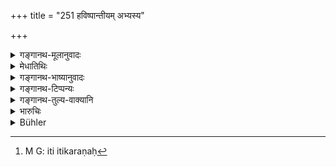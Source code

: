+++
title = "251 हविष्पान्तीयम् अभ्यस्य"

+++

<details><summary>गङ्गानथ-मूलानुवादः</summary>

The Violator of the Preceptor’s Bed becomes absolved by repeating the ‘Haviṣpāntīya Hymn,’ (Ṛgveda, 10.88.1), the verse beginning with ‘na tamam ha’ (Ṛgveda, 10.126) and that beginning with ‘iti’ (Ṛgveda, 10.119),—and by reciting the ‘Puruṣasūkta’ (Ṛgveda, 10.90.1)—(251)
</details>

<details><summary>मेधातिथिः</summary>

प्रतीकार्थो द्वितीय इतिकरणः[^३९५] पदार्थविपर्यासकृत् । ततो मन्त्रस्वरूपग्रहणम् इति वेत्य् अत्र लभ्यते । **पौरुषम्** "सहस्रशीर्षा पुरुषः" (र्व् १०.९०.१) इति षोडशर्चं सूक्तम् ॥ ११.२५१ ॥


[^३९५]:
     M G: iti itikaraṇaḥ
</details>

<details><summary>गङ्गानथ-भाष्यानुवादः</summary>

‘*Itīti*’—the first ‘*iti*’ is the opening word of the text referred to, and the second ‘*iti*’ is meant to show that the former is the opening word of a text;—and it serves to show that a different text is meant. Thus it is that we get at the indication of a particular sacred text.

‘*Pauruṣa-Sūkta*’—is the hymn consisting of sixteen verses, beginning with the word ‘*sahasraśīrṣā*.’—(251)
</details>

<details><summary>गङ्गानथ-टिप्पन्यः</summary>

This verse is quoted in *Mitākṣarā* (3.305), which says that this refers to cases of *unintentional* offences;—and in *Parāśaramādhava* (Prāyaścitta, p. 458).
</details>

<details><summary>गङ्गानथ-तुल्य-वाक्यानि</summary>

*Yājñavalkya* (3.304).—‘By reciting the *Sahasraśīrṣā* hymn, the
violator of the *Guru’s* bed becomes freed from sin; and afterwards a milch cow should be given away.’

*Vaśiṣṭha* (26.7).—‘The violator of the *Guru’s* bed is freed from sin
if he repeatedly recites the hymn beginning with “*Haviṣpāntam ajaram*,” that beginning with “*Na tam* *aṃhaḥ*,” and the *Puruṣa-hymn*.’

*Viṣṇu* (55.6).—‘The violator of the *Guru’s* bed becomes free from sin
by fasting for three days and reciting the *Puruṣa-hymn* and, at the same time, offering *Homa*.’
</details>

<details><summary>भारुचिः</summary>

मासीति वर्तते सकृद् इति च । "हविष्पान्तम्" इत्य् एकोनविंशर्चम् । "न तम् अंहो न दुरितम्" इत्य् अष्टर्चम् । "इति वा इतिमे मनः" इति द्वादशर्चम् "सहस्रशीर्षा पुरुषः" इति पौरुषं सूक्तं षोडशर्चम् ॥ ११.२४८ ॥
</details>

<details><summary>Bühler</summary>

252	The violator of a Guru's bed is freed (from sin), if he repeatedly recites the Havishpantiya (hymn), (that beginning) 'Neither anxiety nor misfortune,' (and that beginning) 'Thus, verily, thus,' and mutters the hymn addressed to Purusha.
</details>
